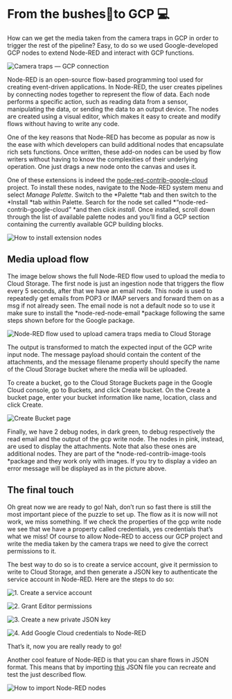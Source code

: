 # From the bushes🌿to GCP 💻

How can we get the media taken from the camera traps in GCP in order to trigger the rest of the pipeline? Easy, to do so we used Google-developed GCP nodes to extend Node-RED and interact with GCP functions.

![Camera traps — GCP connection](https://cdn-images-1.medium.com/max/6946/1*N0BvcOD9Ue-vOwfYcMvuSA.png)

Node-RED is an open-source flow-based programming tool used for creating event-driven applications. In Node-RED, the user creates pipelines by connecting nodes together to represent the flow of data. Each node performs a specific action, such as reading data from a sensor, manipulating the data, or sending the data to an output device. The nodes are created using a visual editor, which makes it easy to create and modify flows without having to write any code. 

One of the key reasons that Node-RED has become as popular as now is the ease with which developers can build additional nodes that encapsulate rich sets functions. Once written, these add-on nodes can be used by flow writers without having to know the complexities of their underlying operation. One just drags a new node onto the canvas and uses it. 

One of these extensions is indeed the [node-red-contrib-google-cloud](https://flows.nodered.org/node/node-red-contrib-google-cloud) project. To install these nodes, navigate to the Node-RED system menu and select *Manage Palette*. Switch to the *Palette *tab and then switch to the *Install *tab within Palette. Search for the node set called *“node-red-contrib-google-cloud” *and then click *install*. Once installed, scroll down through the list of available palette nodes and you’ll find a GCP section containing the currently available GCP building blocks.

![How to install extension nodes](https://cdn-images-1.medium.com/max/8648/1*h2d4Io8Ez5MbjxmegVC4Ag.png)

## Media upload flow

The image below shows the full Node-RED flow used to upload the media to Cloud Storage. The first node is just an ingestion node that triggers the flow every 5 seconds, after that we have an email node. This node is used to repeatedly get emails from POP3 or IMAP servers and forward them on as a msg if not already seen. The email node is not a default node so to use it make sure to install the *node-red-node-email *package following the same steps shown before for the Google package.

![Node-RED flow used to upload camera traps media to Cloud Storage](https://cdn-images-1.medium.com/max/2960/1*Hhodeqz7JUpVwErF9iXjfQ.png)

The output is transformed to match the expected input of the GCP write input node. The message payload should contain the content of the attachments, and the message filename property should specify the name of the Cloud Storage bucket where the media will be uploaded.

To create a bucket, go to the Cloud Storage Buckets page in the Google Cloud console, go to Buckets, and click Create bucket. On the Create a bucket page, enter your bucket information like name, location, class and click Create.

![Create Bucket page](https://cdn-images-1.medium.com/max/2000/1*QV9BzChSMLqzDNXqqUPnEA.png)

Finally, we have 2 debug nodes, in dark green, to debug respectively the read email and the output of the gcp write node. The nodes in pink, instead, are used to display the attachments. Note that also these ones are additional nodes. They are part of the *node-red-contrib-image-tools *package and they work only with images. If you try to display a video an error message will be displayed as in the picture above.

## The final touch

Oh great now we are ready to go! Nah, don’t run so fast there is still the most important piece of the puzzle to set up. The flow as it is now will not work, we miss something. If we check the properties of the gcp write node we see that we have a property called credentials, yes credentials that’s what we miss! Of course to allow Node-RED to access our GCP project and write the media taken by the camera traps we need to give the correct permissions to it. 

The best way to do so is to create a service account, give it permission to write to Cloud Storage, and then generate a JSON key to authenticate the service account in Node-RED. Here are the steps to do so:

![1. Create a service account](https://cdn-images-1.medium.com/max/2000/1*KJOQWfXIpRHo-1Exxs3RtQ.png)

![2. Grant Editor permissions](https://cdn-images-1.medium.com/max/2052/1*aiWOwWfIoNh8-Igq04zCNw.png)

![3. Create a new private  JSON key](https://cdn-images-1.medium.com/max/2494/1*rp0GkO8bWT3ZwkfFSWPcRw.png)

![4. Add Google Cloud credentials to Node-RED](https://cdn-images-1.medium.com/max/5176/1*Sn6jtng5Jb2MDKqhkY0qFw.png)

That’s it, now you are really ready to go! 

Another cool feature of Node-RED is that you can share flows in JSON format. This means that by importing [this](https://github.com/artefactory/smartparks/blob/main/node%20red%20flows/write_to_gcp.json) JSON file you can recreate and test the just described flow. 

![How to import Node-RED nodes](https://cdn-images-1.medium.com/max/7096/1*5T8EU3GpooTyRSWbHQED1g.png)
